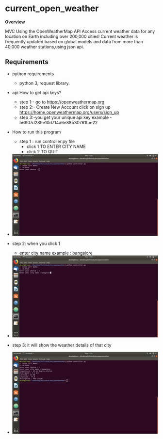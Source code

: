 # current_open_weather

**Overview**

MVC Using the OpenWeatherMap API Access current weather data for any location on Earth including over 200,000 cities! Current weather is frequently updated based on global models and data from more than 40,000 weather stations,using json api.

## Requirements
* python requirements
    * python 3, request library.

* api
How to get api keys?
  * step 1:- go to https://openweathermap.org 
  * step 2:- Create New Account click on sign up https://home.openweathermap.org/users/sign_up
  * step 3:-you get your unique api key example -b6907d289e10d714a6e88b30761fae22


* How to run this program 
   * step 1 : run controller.py file 
      * click   1 TO ENTER CITY NAME 
      * click   2 TO QUIT


* <img src="screenshot/image/output1.png" alt="alt text" width="600">


* step 2: when you click 1 
  * enter city name example : bangalore
  
* <img src="screenshot/image/output2.png" alt="alt text" width="600">

* step 3: it will show the weather details of that city


* <img src="screenshot/image/output3.png" alt="alt text" width="600">
  


